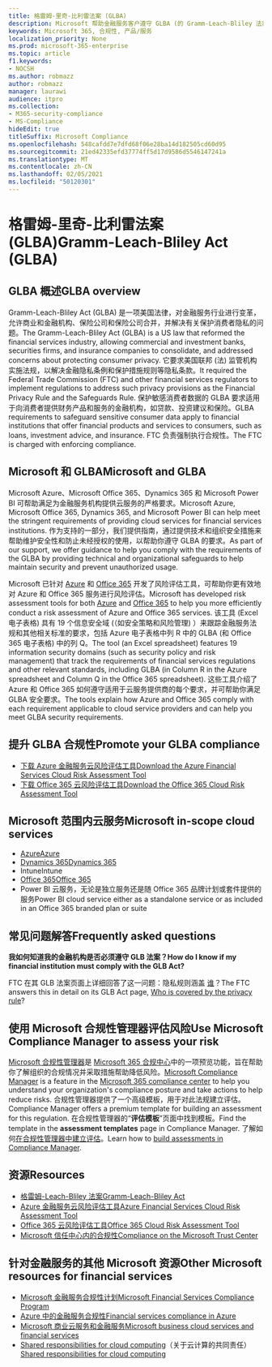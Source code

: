 ```yaml
---
title: 格雷姆-里奇-比利雷法案 (GLBA)
description: Microsoft 帮助金融服务客户遵守 GLBA (的 Gramm-Leach-Bliley 法案) 。
keywords: Microsoft 365, 合规性, 产品/服务
localization_priority: None
ms.prod: microsoft-365-enterprise
ms.topic: article
f1.keywords:
- NOCSH
ms.author: robmazz
author: robmazz
manager: laurawi
audience: itpro
ms.collection:
- M365-security-compliance
- MS-Compliance
hideEdit: true
titleSuffix: Microsoft Compliance
ms.openlocfilehash: 548cafdd7e7dfd68f06e28ba14d182505cd60d95
ms.sourcegitcommit: 21ed42335efd37774ff5d17d9586d5546147241a
ms.translationtype: MT
ms.contentlocale: zh-CN
ms.lasthandoff: 02/05/2021
ms.locfileid: "50120301"
---
```

# <a name="gramm-leach-bliley-act-glba"></a><span data-ttu-id="1fea3-104">格雷姆-里奇-比利雷法案 (GLBA)</span><span class="sxs-lookup"><span data-stu-id="1fea3-104">Gramm-Leach-Bliley Act (GLBA)</span></span>

## <a name="glba-overview"></a><span data-ttu-id="1fea3-105">GLBA 概述</span><span class="sxs-lookup"><span data-stu-id="1fea3-105">GLBA overview</span></span>

<span data-ttu-id="1fea3-106">Gramm-Leach-Bliley Act (GLBA) 是一项美国法律，对金融服务行业进行变革，允许商业和金融机构、保险公司和保险公司合并，并解决有关保护消费者隐私的问题。</span><span class="sxs-lookup"><span data-stu-id="1fea3-106">The Gramm-Leach-Bliley Act (GLBA) is a US law that reformed the financial services industry, allowing commercial and investment banks, securities firms, and insurance companies to consolidate, and addressed concerns about protecting consumer privacy.</span></span> <span data-ttu-id="1fea3-107">它要求美国联邦 (法) 监管机构实施法规，以解决金融隐私条例和保护措施规则等隐私条款。</span><span class="sxs-lookup"><span data-stu-id="1fea3-107">It required the Federal Trade Commission (FTC) and other financial services regulators to implement regulations to address such privacy provisions as the Financial Privacy Rule and the Safeguards Rule.</span></span> <span data-ttu-id="1fea3-108">保护敏感消费者数据的 GLBA 要求适用于向消费者提供财务产品和服务的金融机构，如贷款、投资建议和保险。</span><span class="sxs-lookup"><span data-stu-id="1fea3-108">GLBA requirements to safeguard sensitive consumer data apply to financial institutions that offer financial products and services to consumers, such as loans, investment advice, and insurance.</span></span> <span data-ttu-id="1fea3-109">FTC 负责强制执行合规性。</span><span class="sxs-lookup"><span data-stu-id="1fea3-109">The FTC is charged with enforcing compliance.</span></span>

## <a name="microsoft-and-glba"></a><span data-ttu-id="1fea3-110">Microsoft 和 GLBA</span><span class="sxs-lookup"><span data-stu-id="1fea3-110">Microsoft and GLBA</span></span>

<span data-ttu-id="1fea3-111">Microsoft Azure、Microsoft Office 365、Dynamics 365 和 Microsoft Power BI 可帮助满足为金融服务机构提供云服务的严格要求。</span><span class="sxs-lookup"><span data-stu-id="1fea3-111">Microsoft Azure, Microsoft Office 365, Dynamics 365, and Microsoft Power BI can help meet the stringent requirements of providing cloud services for financial services institutions.</span></span> <span data-ttu-id="1fea3-112">作为支持的一部分，我们提供指南，通过提供技术和组织安全措施来帮助维护安全性和防止未经授权的使用，以帮助你遵守 GLBA 的要求。</span><span class="sxs-lookup"><span data-stu-id="1fea3-112">As part of our support, we offer guidance to help you comply with the requirements of the GLBA by providing technical and organizational safeguards to help maintain security and prevent unauthorized usage.</span></span>

<span data-ttu-id="1fea3-113">Microsoft 已针对 [Azure](https://servicetrust.microsoft.com/ViewPage/TrustDocuments?command=Download&downloadType=Document&downloadId=6b218946-c235-4234-9beb-d557e39a3f44&docTab=6d000410-c9e9-11e7-9a91-892aae8839ad_Compliance_Guides) 和 [Office 365](https://servicetrust.microsoft.com/ViewPage/TrustDocuments?command=Download&downloadType=Document&downloadId=55702ffd-c35a-4619-8722-ab71c0c02002&docTab=6d000410-c9e9-11e7-9a91-892aae8839ad_Compliance_Guides) 开发了风险评估工具，可帮助你更有效地对 Azure 和 Office 365 服务进行风险评估。</span><span class="sxs-lookup"><span data-stu-id="1fea3-113">Microsoft has developed risk assessment tools for both [Azure](https://servicetrust.microsoft.com/ViewPage/TrustDocuments?command=Download&downloadType=Document&downloadId=6b218946-c235-4234-9beb-d557e39a3f44&docTab=6d000410-c9e9-11e7-9a91-892aae8839ad_Compliance_Guides) and [Office 365](https://servicetrust.microsoft.com/ViewPage/TrustDocuments?command=Download&downloadType=Document&downloadId=55702ffd-c35a-4619-8722-ab71c0c02002&docTab=6d000410-c9e9-11e7-9a91-892aae8839ad_Compliance_Guides) to help you more efficiently conduct a risk assessment of Azure and Office 365 services.</span></span> <span data-ttu-id="1fea3-114">该工具 (Excel 电子表格) 具有 19 个信息安全域 (（如安全策略和风险管理) ）来跟踪金融服务法规和其他相关标准的要求，包括 Azure 电子表格中列 R 中的 GLBA (和 Office 365 电子表格) 中的列 Q。</span><span class="sxs-lookup"><span data-stu-id="1fea3-114">The tool (an Excel spreadsheet) features 19 information security domains (such as security policy and risk management) that track the requirements of financial services regulations and other relevant standards, including GLBA (in Column R in the Azure spreadsheet and Column Q in the Office 365 spreadsheet).</span></span> <span data-ttu-id="1fea3-115">这些工具介绍了 Azure 和 Office 365 如何遵守适用于云服务提供商的每个要求，并可帮助你满足 GLBA 安全要求。</span><span class="sxs-lookup"><span data-stu-id="1fea3-115">The tools explain how Azure and Office 365 comply with each requirement applicable to cloud service providers and can help you meet GLBA security requirements.</span></span>

## <a name="promote-your-glba-compliance"></a><span data-ttu-id="1fea3-116">提升 GLBA 合规性</span><span class="sxs-lookup"><span data-stu-id="1fea3-116">Promote your GLBA compliance</span></span>

- [<span data-ttu-id="1fea3-117">下载 Azure 金融服务云风险评估工具</span><span class="sxs-lookup"><span data-stu-id="1fea3-117">Download the Azure Financial Services Cloud Risk Assessment Tool</span></span>](https://servicetrust.microsoft.com/ViewPage/TrustDocuments?command=Download&downloadType=Document&downloadId=6b218946-c235-4234-9beb-d557e39a3f44&docTab=6d000410-c9e9-11e7-9a91-892aae8839ad_Compliance_Guides)
- [<span data-ttu-id="1fea3-118">下载 Office 365 云风险评估工具</span><span class="sxs-lookup"><span data-stu-id="1fea3-118">Download the Office 365 Cloud Risk Assessment Tool</span></span>](https://servicetrust.microsoft.com/ViewPage/TrustDocuments?command=Download&downloadType=Document&downloadId=55702ffd-c35a-4619-8722-ab71c0c02002&docTab=6d000410-c9e9-11e7-9a91-892aae8839ad_Compliance_Guides)

## <a name="microsoft-in-scope-cloud-services"></a><span data-ttu-id="1fea3-119">Microsoft 范围内云服务</span><span class="sxs-lookup"><span data-stu-id="1fea3-119">Microsoft in-scope cloud services</span></span>

- [<span data-ttu-id="1fea3-120">Azure</span><span class="sxs-lookup"><span data-stu-id="1fea3-120">Azure</span></span>](https://aka.ms/AzureCompliance)
- [<span data-ttu-id="1fea3-121">Dynamics 365</span><span class="sxs-lookup"><span data-stu-id="1fea3-121">Dynamics 365</span></span>](https://aka.ms/d365-compliance-list)
- <span data-ttu-id="1fea3-122">Intune</span><span class="sxs-lookup"><span data-stu-id="1fea3-122">Intune</span></span>
- [<span data-ttu-id="1fea3-123">Office 365</span><span class="sxs-lookup"><span data-stu-id="1fea3-123">Office 365</span></span>](https://go.microsoft.com/fwlink/p/?LinkID=2077751)
- <span data-ttu-id="1fea3-124">Power BI 云服务，无论是独立服务还是随 Office 365 品牌计划或套件提供的服务</span><span class="sxs-lookup"><span data-stu-id="1fea3-124">Power BI cloud service either as a standalone service or as included in an Office 365 branded plan or suite</span></span>

## <a name="frequently-asked-questions"></a><span data-ttu-id="1fea3-125">常见问题解答</span><span class="sxs-lookup"><span data-stu-id="1fea3-125">Frequently asked questions</span></span>

<span data-ttu-id="1fea3-126">**我如何知道我的金融机构是否必须遵守 GLB 法案？**</span><span class="sxs-lookup"><span data-stu-id="1fea3-126">**How do I know if my financial institution must comply with the GLB Act?**</span></span>

<span data-ttu-id="1fea3-127">FTC 在其 GLB 法案页面上详细回答了这一问题：隐私规则涵盖 [谁](https://www.ftc.gov/tips-advice/business-center/guidance/how-comply-privacy-consumer-financial-information-rule-gramm#whois)？</span><span class="sxs-lookup"><span data-stu-id="1fea3-127">The FTC answers this in detail on its GLB Act page, [Who is covered by the privacy rule](https://www.ftc.gov/tips-advice/business-center/guidance/how-comply-privacy-consumer-financial-information-rule-gramm#whois)?</span></span>

## <a name="use-microsoft-compliance-manager-to-assess-your-risk"></a><span data-ttu-id="1fea3-128">使用 Microsoft 合规性管理器评估风险</span><span class="sxs-lookup"><span data-stu-id="1fea3-128">Use Microsoft Compliance Manager to assess your risk</span></span>

<span data-ttu-id="1fea3-129">[Microsoft 合规性管理器](/microsoft-365/compliance/compliance-manager)是 [Microsoft 365 合规中心](/microsoft-365/compliance/microsoft-365-compliance-center)中的一项预览功能，旨在帮助你了解组织的合规情况并采取措施帮助降低风险。</span><span class="sxs-lookup"><span data-stu-id="1fea3-129">[Microsoft Compliance Manager](/microsoft-365/compliance/compliance-manager) is a feature in the [Microsoft 365 compliance center](/microsoft-365/compliance/microsoft-365-compliance-center) to help you understand your organization's compliance posture and take actions to help reduce risks.</span></span> <span data-ttu-id="1fea3-130">合规性管理器提供了一个高级模板，用于对此法规建立评估。</span><span class="sxs-lookup"><span data-stu-id="1fea3-130">Compliance Manager offers a premium template for building an assessment for this regulation.</span></span> <span data-ttu-id="1fea3-131">在合规性管理器的“**评估模板**”页面中找到模板。</span><span class="sxs-lookup"><span data-stu-id="1fea3-131">Find the template in the **assessment templates** page in Compliance Manager.</span></span> <span data-ttu-id="1fea3-132">了解如何[在合规性管理器中建立评估](/microsoft-365/compliance/compliance-manager-assessments)。</span><span class="sxs-lookup"><span data-stu-id="1fea3-132">Learn how to [build assessments in Compliance Manager](/microsoft-365/compliance/compliance-manager-assessments).</span></span>

## <a name="resources"></a><span data-ttu-id="1fea3-133">资源</span><span class="sxs-lookup"><span data-stu-id="1fea3-133">Resources</span></span>

- [<span data-ttu-id="1fea3-134">格雷姆-Leach-Bliley 法案</span><span class="sxs-lookup"><span data-stu-id="1fea3-134">Gramm-Leach-Bliley Act</span></span>](https://www.ftc.gov/tips-advice/business-center/privacy-and-security/gramm-leach-bliley-act)
- [<span data-ttu-id="1fea3-135">Azure 金融服务云风险评估工具</span><span class="sxs-lookup"><span data-stu-id="1fea3-135">Azure Financial Services Cloud Risk Assessment Tool</span></span>](https://servicetrust.microsoft.com/ViewPage/TrustDocuments?command=Download&downloadType=Document&downloadId=6b218946-c235-4234-9beb-d557e39a3f44&docTab=6d000410-c9e9-11e7-9a91-892aae8839ad_Compliance_Guides)
- [<span data-ttu-id="1fea3-136">Office 365 云风险评估工具</span><span class="sxs-lookup"><span data-stu-id="1fea3-136">Office 365 Cloud Risk Assessment Tool</span></span>](https://servicetrust.microsoft.com/ViewPage/TrustDocuments?command=Download&downloadType=Document&downloadId=55702ffd-c35a-4619-8722-ab71c0c02002&docTab=6d000410-c9e9-11e7-9a91-892aae8839ad_Compliance_Guides)
- [<span data-ttu-id="1fea3-137">Microsoft 信任中心内的合规性</span><span class="sxs-lookup"><span data-stu-id="1fea3-137">Compliance on the Microsoft Trust Center</span></span>](https://www.microsoft.com/trust-center/compliance/compliance-overview)

## <a name="other-microsoft-resources-for-financial-services"></a><span data-ttu-id="1fea3-138">针对金融服务的其他 Microsoft 资源</span><span class="sxs-lookup"><span data-stu-id="1fea3-138">Other Microsoft resources for financial services</span></span>

- [<span data-ttu-id="1fea3-139">Microsoft 金融服务合规性计划</span><span class="sxs-lookup"><span data-stu-id="1fea3-139">Microsoft Financial Services Compliance Program</span></span>](https://www.microsoft.com/download/details.aspx?id=55332)
- [<span data-ttu-id="1fea3-140">Azure 中的金融服务合规性</span><span class="sxs-lookup"><span data-stu-id="1fea3-140">Financial services compliance in Azure</span></span>](https://azure.microsoft.com/resources/videos/azurecon-2015-financial-services-compliance-in-azure/)
- [<span data-ttu-id="1fea3-141">Microsoft 商业云服务和金融服务</span><span class="sxs-lookup"><span data-stu-id="1fea3-141">Microsoft business cloud services and financial services</span></span>](https://www.microsoft.com/trustcenter/cloudservices/financialservices)
- <span data-ttu-id="1fea3-142">[Shared responsibilities for cloud computing](https://aka.ms/sharedresponsibility)（关于云计算的共同责任）</span><span class="sxs-lookup"><span data-stu-id="1fea3-142">[Shared responsibilities for cloud computing](https://aka.ms/sharedresponsibility)</span></span>
